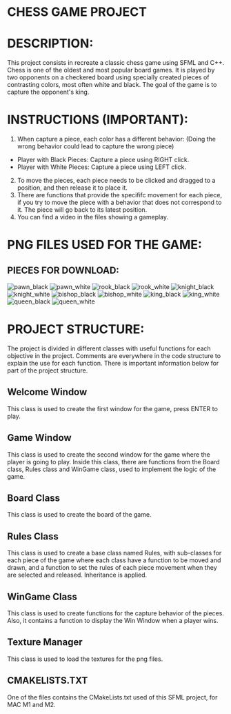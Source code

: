 # CHESS GAME PROJECT

# DESCRIPTION:
This project consists in recreate a classic chess game using SFML and C++. Chess is one of the oldest and most popular board games. It is played by two opponents on a checkered board using specially created pieces of contrasting colors, most often white and black. The goal of the game is to capture the opponent's king.

# INSTRUCTIONS (IMPORTANT):
1) When capture a piece, each color has a different behavior: (Doing the wrong behavior could lead to capture the wrong piece)
- Player with Black Pieces: Capture a piece using RIGHT click.
- Player with White Pieces: Capture a piece using LEFT click.
2) To move the pieces, each piece needs to be clicked and dragged to a position, and then release it to place it.
3) There are functions that provide the specififc movement for each piece, if you try to move the piece with a behavior that does not correspond to it. The piece will go back to its latest position.
4) You can find a video in the files showing a gameplay. 

# PNG FILES USED FOR THE GAME:
## PIECES FOR DOWNLOAD:
![pawn_black](https://github.com/juanpostiglione/Chess-Game/assets/128395993/163b578b-e4a2-4f13-97c0-89b3e9b83afd)
![pawn_white](https://github.com/juanpostiglione/Chess-Game/assets/128395993/55cf58c7-50b0-4c0e-97cd-7a7912dd0b7e)
![rook_black](https://github.com/juanpostiglione/Chess-Game/assets/128395993/dbebe6a1-1d2a-4125-8de2-341a5fae598f)
![rook_white](https://github.com/juanpostiglione/Chess-Game/assets/128395993/5dc0aaa8-7376-4e03-915b-9523ae686420)
![knight_black](https://github.com/juanpostiglione/Chess-Game/assets/128395993/62a169bd-5846-4419-8660-1c7d1bc0e611)
![knight_white](https://github.com/juanpostiglione/Chess-Game/assets/128395993/94257edd-f187-437f-9a94-4fd819fa46b7)
![bishop_black](https://github.com/juanpostiglione/Chess-Game/assets/128395993/a8821932-cdab-4310-b62b-7fd786c067e5)
![bishop_white](https://github.com/juanpostiglione/Chess-Game/assets/128395993/f7438bba-6ec0-49e8-84dc-eecf10367f58)
![king_black](https://github.com/juanpostiglione/Chess-Game/assets/128395993/d3a6aba2-e4b9-4595-8763-7e754dd2691f)
![king_white](https://github.com/juanpostiglione/Chess-Game/assets/128395993/5e2c5b61-c600-4715-a249-6bea8e29bda6)
![queen_black](https://github.com/juanpostiglione/Chess-Game/assets/128395993/21480464-aedb-46c6-91b8-cbaf97912025)
![queen_white](https://github.com/juanpostiglione/Chess-Game/assets/128395993/812dafc6-3dd8-4711-aa22-ccee3d855c48)

# PROJECT STRUCTURE:
The project is divided in different classes with useful functions for each objective in the project. Comments are everywhere in the code structure to explain the use for each function. There is important information below for part of the project structure.

## Welcome Window
This class is used to create the first window for the game, press ENTER to play.

## Game Window
This class is used to create the second window for the game where the player is going to play. Inside this class, there are functions from the Board class, Rules class and WinGame class, used to implement the logic of the game.

## Board Class
This class is used to create the board of the game.

## Rules Class
This class is used to create a base class named Rules, with sub-classes for each piece of the game where each class have a function to be moved and drawn, and a function to set the rules of each piece movement when they are selected and released. Inheritance is applied.

## WinGame Class
This class is used to create functions for the capture behavior of the pieces. Also, it contains a function to display the Win Window when a player wins.

## Texture Manager
This class is used to load the textures for the png files.

## CMAKELISTS.TXT
One of the files contains the CMakeLists.txt used of this SFML project, for MAC M1 and M2.















